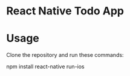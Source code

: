 # React Native Todo App

# Usage

Clone the repository and run these commands:

npm install 
react-native run-ios
